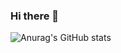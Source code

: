 ### Hi there 👋
![Anurag's GitHub stats](https://github-readme-stats.vercel.app/api?username=devhiep8181&show_icons=true&theme=radical)
